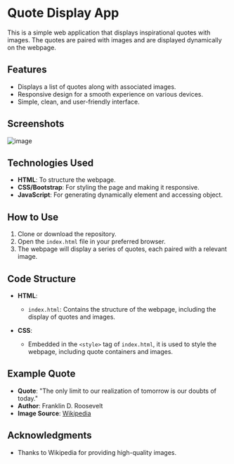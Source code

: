# Quote Display App

This is a simple web application that displays inspirational quotes with images. The quotes are paired with images and are displayed dynamically on the webpage.

## Features
- Displays a list of quotes along with associated images.
- Responsive design for a smooth experience on various devices.
- Simple, clean, and user-friendly interface.

## Screenshots
![image](https://github.com/user-attachments/assets/8b09519c-a518-4b42-8f98-35132ffe21c4)


## Technologies Used
- **HTML**: To structure the webpage.
- **CSS/Bootstrap**: For styling the page and making it responsive.
- **JavaScript**: For generating dynamically element and accessing object.

## How to Use
1. Clone or download the repository.
2. Open the `index.html` file in your preferred browser.
3. The webpage will display a series of quotes, each paired with a relevant image.

## Code Structure

- **HTML**:
  - `index.html`: Contains the structure of the webpage, including the display of quotes and images.
  
- **CSS**:
  - Embedded in the `<style>` tag of `index.html`, it is used to style the webpage, including quote containers and images.

## Example Quote

- **Quote**: "The only limit to our realization of tomorrow is our doubts of today."
- **Author**: Franklin D. Roosevelt
- **Image Source**: [Wikipedia]([https://unsplash.com](https://www.wikipedia.org/))

## Acknowledgments
- Thanks to Wikipedia for providing high-quality images.
